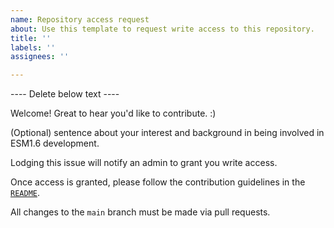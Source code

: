 ```yaml
---
name: Repository access request
about: Use this template to request write access to this repository.
title: ''
labels: ''
assignees: ''

---
```


---- Delete below text ---- 

Welcome! Great to hear you'd like to contribute. :)

(Optional) sentence about your interest and background in being involved in ESM1.6 development.

Lodging this issue will notify an admin to grant you write access. 

Once access is granted, please follow the contribution guidelines in the [`README`](https://github.com/ACCESS-Community-Hub/access-esm1.6-dev-experiments).  

All changes to the `main` branch must be made via pull requests.

